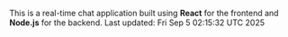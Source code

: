This is a real-time chat application built using **React** for the frontend and **Node.js** for the backend.
Last updated: Fri Sep  5 02:15:32 UTC 2025
